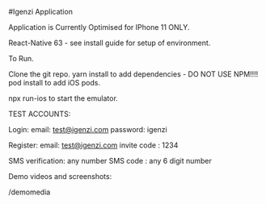 #Igenzi Application


Application is Currently Optimised for IPhone 11 ONLY.

React-Native 63 - see install guide for setup of environment.

To Run.

Clone the git repo.
yarn install to add dependencies - DO NOT USE NPM!!!!
pod install to add iOS pods.

npx run-ios to start the emulator.

TEST ACCOUNTS:

Login:
email: test@igenzi.com
password: igenzi

Register:
email: test@igenzi.com
invite code : 1234

SMS verification: any number
SMS code : any 6 digit number

Demo videos and screenshots:

/demomedia
